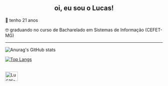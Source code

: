 <div align="center">
  <h2> oi, eu sou o Lucas! </h2>
</div>

🎂 tenho 21 anos

🤓 graduando no curso de Bacharelado em Sistemas de Informação (CEFET-MG)

___

![Anurag's GitHub stats](https://github-readme-stats.vercel.app/api?username=lucasotaviorafael&show_icons=true&theme=transparent)

[![Top Langs](https://github-readme-stats.vercel.app/api/top-langs/?username=lucasotaviorafael&theme=transparent)](https://github.com/anuraghazra/github-readme-stats)
<div style="display: inline_block"><br>

   <img align="center" alt="Lucas-c" height="30" width="40" src="https://cdn.jsdelivr.net/gh/devicons/devicon@latest/icons/c/c-original.svg">
  
</div>
